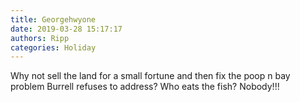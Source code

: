```yaml
---
title: Georgehwyone
date: 2019-03-28 15:17:17
authors: Ripp
categories: Holiday
---
```


 Why not sell the land for a small fortune and then fix the poop n bay problem Burrell refuses to address? Who eats the fish?
Nobody!!!